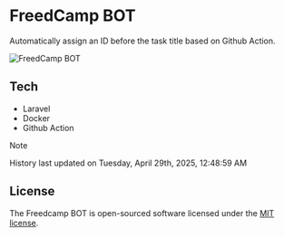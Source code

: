 # FreedCamp BOT

Automatically assign an ID before the task title based on Github Action.

![FreedCamp BOT](https://repository-images.githubusercontent.com/737932867/7d34798b-2680-471c-b089-a78a718d3d6a)

## Tech

- Laravel
- Docker
- Github Action

> [!NOTE]  
> History last updated on Tuesday, April 29th, 2025, 12:48:59 AM

## License

The Freedcamp BOT is open-sourced software licensed under the [MIT license](https://opensource.org/licenses/MIT).

